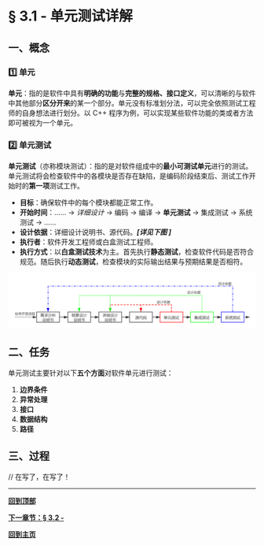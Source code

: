 # § 3.1 - 单元测试详解

## 一、概念

### :one: 单元

**单元**：指的是软件中具有**明确的功能**与**完整的规格、接口定义**，可以清晰的与软件中其他部分**区分开来**的某一个部分。单元没有标准划分法，可以完全依照测试工程师的自身想法进行划分。以 C++ 程序为例，可以实现某些软件功能的类或者方法即可被视为一个单元。

### :two: 单元测试

**单元测试**（亦称模块测试）：指的是对软件组成中的**最小可测试单元**进行的测试。单元测试将会检查软件中的各模块是否存在缺陷，是编码阶段结束后、测试工作开始时的**第一项**测试工作。

- **目标**：确保软件中的每个模块都能正常工作。
- **开始时间**：...... -> *详细设计* -> 编码 -> 编译 -> **单元测试** -> 集成测试 -> 系统测试 -> ......
- **设计依据**：详细设计说明书、源代码。***[详见下图 ]***
- **执行者**：软件开发工程师或白盒测试工程师。
- **执行方式**：以**白盒测试技术**为主。首先执行**静态测试**，检查软件代码是否符合规范。随后执行**动态测试**，检查模块的实际输出结果与预期结果是否相符。

![软件开发流程](https://github.com/Lingggao/Software-Testing-Basics/blob/master/%E7%AC%AC%E4%B8%89%E7%AB%A0/3_1_%E8%BD%AF%E4%BB%B6%E5%BC%80%E5%8F%91%E6%B5%81%E7%A8%8B.png?raw=true)

## 二、任务

单元测试主要针对以下**五个方面**对软件单元进行测试：

1. **边界条件**
2. **异常处理**
3. **接口**
4. **数据结构**
5. **路径**

## 三、过程

// 在写了，在写了！

---

[**回到顶部**]([https://github.com/Lingggao/Software-Testing-Basics/blob/master/%E7%AC%AC%E4%B8%89%E7%AB%A0/3_1_%E5%8D%95%E5%85%83%E6%B5%8B%E8%AF%95%E8%AF%A6%E8%A7%A3.md#-31---%E5%8D%95%E5%85%83%E6%B5%8B%E8%AF%95%E8%AF%A6%E8%A7%A3](https://github.com/Lingggao/Software-Testing-Basics/blob/master/第三章/3_1_单元测试详解.md#-31---单元测试详解))

[**下一章节：§ 3.2 -**](https://github.com/Lingggao/Software-Testing-Basics/blob/master/%E7%AC%AC%E4%BA%8C%E7%AB%A0/2_2_%E8%BD%AF%E4%BB%B6%E6%B5%8B%E8%AF%95%E7%9A%84%E7%AD%96%E7%95%A5.md#-22---%E8%BD%AF%E4%BB%B6%E6%B5%8B%E8%AF%95%E7%9A%84%E7%AD%96%E7%95%A5)

[**回到主页**](https://github.com/Lingggao/Software-Testing-Basics#%E8%BD%AF%E4%BB%B6%E6%B5%8B%E8%AF%95%E5%9F%BA%E7%A1%80%E5%AD%A6%E4%B9%A0%E7%AC%94%E8%AE%B0)